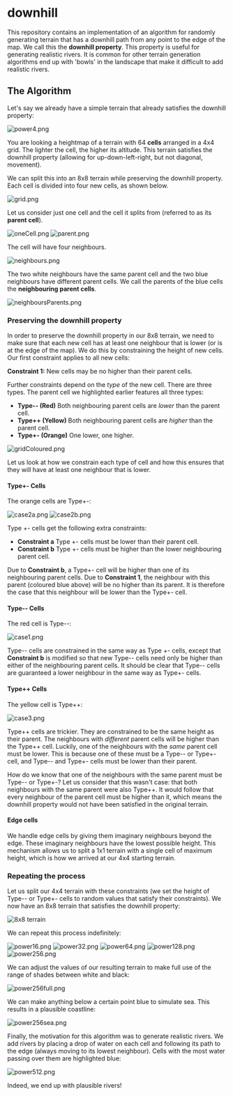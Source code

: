 # downhill
This repository contains an implementation of an algorithm for randomly generating terrain that has a downhill path from any point to the edge of the map. We call this the **downhill property**. This property is useful for generating realistic rivers. It is common for other terrain generation algorithms end up with 'bowls' in the landscape that make it difficult to add realistic rivers.   

## The Algorithm

Let's say we already have a simple terrain that already satisfies the downhill property:

![power4.png](images/power4.png)

You are looking a heightmap of a terrain with 64 **cells** arranged in a 4x4 grid. The lighter the cell, the higher its altitude. This terrain satisfies the downhill property (allowing for up-down-left-right, but not diagonal, movement). 

We can split this into an 8x8 terrain while preserving the downhill property. Each cell is divided into four new cells, as shown below.

![grid.png](images/grid.png)

Let us consider just one cell and the cell it splits from (referred to as its **parent cell**).

![oneCell.png](images/oneCell.png) ![parent.png](images/parent.png)

The cell will have four neighbours.  

![neighbours.png](images/neighbours.png)

The two white neighbours have the same parent cell and the two blue neighbours have different parent cells. We call the parents of the blue cells the **neighbouring parent cells**.

![neighboursParents.png](images/neighboursParents.png)

### Preserving the downhill property

In order to preserve the downhill property in our 8x8 terrain, we need to make sure that each new cell has at least one neighbour that is lower (or is at the edge of the map). We do this by constraining the height of new cells. Our first constraint applies to all new cells: 

**Constraint 1:** New cells may be no higher than their parent cells. 

 Further constraints depend on the *type* of the new cell. There are three types. The parent cell we highlighted earlier features all three types:
* **Type-- (Red)** Both neighbouring parent cells are *lower* than the parent cell.
* **Type++ (Yellow)** Both neighbouring parent cells are *higher* than the parent cell.
* **Type+- (Orange)** One lower, one higher.

![gridColoured.png](images/gridColoured.png)

Let us look at how we constrain each type of cell and how this ensures that they will have at least one neighbour that is lower.

#### Type+- Cells

The orange cells are Type+-:

![case2a.png](images/case2a.png) ![case2b.png](images/case2b.png)

Type +- cells get the following extra constraints:  
* **Constraint a** Type +- cells must be lower than their parent cell.
* **Constraint b** Type +- cells must be higher than the lower neighbouring parent cell.

Due to **Constraint b**, a Type+- cell will be higher than one of its neighbouring parent cells. Due to **Constraint 1**, the neighbour with this parent (coloured blue above) will be no higher than its parent.  It is therefore the case that this neighbour will be lower than the Type+- cell.  

#### Type-- Cells

The red cell is Type--:

![case1.png](images/case1.png)

Type-- cells are constrained in the same way as Type +- cells, except that **Constraint b** is modified so that new Type-- cells need only be higher than either of the neighbouring parent cells. It should be clear that Type-- cells are guaranteed a lower neighbour in the same way as Type+- cells.

#### Type++ Cells

The yellow cell is Type++:

![case3.png](images/case3.png)

Type++ cells are trickier. They are constrained to be the same height as their parent. The neighbours with *different* parent cells will be higher than the Type++ cell. Luckily, one of the neighbours with the *same* parent cell must be lower. This is because one of these must be a Type-- or Type+- cell, and Type-- and Type+- cells must be lower than their parent.

How do we know that one of the neighbours with the same parent must be Type-- or Type+-? Let us consider that this wasn't case: that both neighbours with the same parent were also Type++. It would follow that every neighbour of the parent cell must be higher than it, which means the downhill property would not have been satisfied in the original terrain. 

#### Edge cells

We handle edge cells by giving them imaginary neighbours beyond the edge. These imaginary neighbours have the lowest possible height. This mechanism allows us to split a 1x1 terrain with a single cell of maximum height, which is how we arrived at our 4x4 starting terrain.

### Repeating the process

Let us split our 4x4 terrain with these constraints (we set the height of Type-- or Type+- cells to random values that satisfy their constraints). We now have an 8x8 terrain that satisfies the downhill property:
  
![8x8 terrain](images/power8.png)

We can repeat this process indefinitely:

![power16.png](images/power16.png) ![power32.png](images/power32.png) ![power64.png](images/power64.png) ![power128.png](images/power128.png) ![power256.png](images/power256.png)
  
We can adjust the values of our resulting terrain to make full use of the range of shades between white and black:

![power256full.png](images/power256full.png)

We can make anything below a certain point blue to simulate sea. This results in a plausible coastline:

![power256sea.png](images/power256sea.png)

Finally, the motivation for this algorithm was to generate realistic rivers. We add rivers by placing a drop of water on each cell and following its path to the edge (always moving to its lowest neighbour). Cells with the most water passing over them are highlighted blue:

![power512.png](images/power512.png)
 
Indeed, we end up with plausible rivers! 